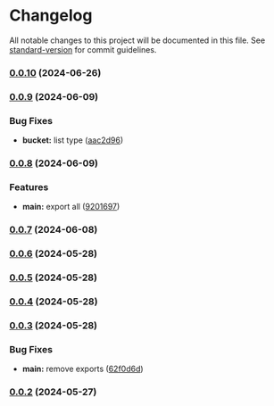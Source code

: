 # Changelog

All notable changes to this project will be documented in this file. See [standard-version](https://github.com/conventional-changelog/standard-version) for commit guidelines.

### [0.0.10](https://github.com/snomiao/activitywatch-api/compare/v0.0.9...v0.0.10) (2024-06-26)

### [0.0.9](https://github.com/snomiao/activitywatch-api/compare/v0.0.8...v0.0.9) (2024-06-09)


### Bug Fixes

* **bucket:** list type ([aac2d96](https://github.com/snomiao/activitywatch-api/commit/aac2d9673a452bdff36e2584eef25b39df19ce13))

### [0.0.8](https://github.com/snomiao/activitywatch-api/compare/v0.0.7...v0.0.8) (2024-06-09)


### Features

* **main:** export all ([9201697](https://github.com/snomiao/activitywatch-api/commit/92016972b3c2ecdb0d5b7e5348a9348a1bcb4e4b))

### [0.0.7](https://github.com/snomiao/activitywatch-api/compare/v0.0.6...v0.0.7) (2024-06-08)

### [0.0.6](https://github.com/snomiao/activitywatch-api/compare/v0.0.5...v0.0.6) (2024-05-28)

### [0.0.5](https://github.com/snomiao/activitywatch-api/compare/v0.0.4...v0.0.5) (2024-05-28)

### [0.0.4](https://github.com/snomiao/activitywatch-api/compare/v0.0.3...v0.0.4) (2024-05-28)

### [0.0.3](https://github.com/snomiao/activitywatch-api/compare/v0.0.2...v0.0.3) (2024-05-28)


### Bug Fixes

* **main:** remove exports ([62f0d6d](https://github.com/snomiao/activitywatch-api/commit/62f0d6d85b35e691023b789802827eb4cfce980e))

### [0.0.2](https://github.com/snomiao/activitywatch-api/compare/v0.0.1...v0.0.2) (2024-05-27)

